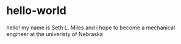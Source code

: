 # hello-world

hello!
my name is Seth L. Miles and i hope to become a mechanical engineer at the univeristy of Nebraska
